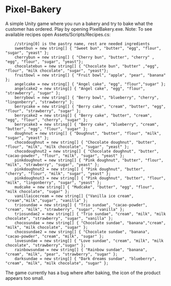 # Pixel-Bakery
A simple Unity game where you run a bakery and try to bake what the customer has ordered. Play by opening PixelBakery.exe.
Note: To see available recipes open Assets/Scripts/Recipes.cs:

        //string[0] is the pastry name, rest are needed ingredients
        sweetbun = new string[] { "Sweet bun", "butter", "egg", "flour", "sugar", "yeast" };
        cherrybun = new string[] { "Cherry bun", "butter", "cherry" , "egg", "flour", "sugar", "yeast"};
        chocolatebun = new string[] { "Chocolate bun", "butter" ,"egg", "flour", "milk chocolate", "sugar", "yeast"};
        fruitbowl = new string[] { "Fruit bowl", "apple", "pear", "banana" };
        angelcake = new string[] { "Angel cake", "egg", "flour","sugar" };
        angelcake2 = new string[] { "Angel cake", "egg", "flour", "strawberry", "sugar" };
        berrybowl = new string[] { "Berry bowl", "blueberry", "cherry", "lingonberry", "strawberry" };
        berrycake = new string[] { "Berry cake", "cream", "butter", "egg", "flour", "strawberry", "sugar" };
        berrycake2 = new string[] { "Berry cake", "butter", "cream", "egg", "flour", "cherry", "sugar" };
        berrycake3 = new string[] { "Berry cake", "blueberry", "cream", "butter", "egg", "flour", "sugar" };
        doughnut = new string[] { "Doughnut", "butter", "flour", "milk", "sugar", "yeast" };
        chocodoughnut = new string[] { "Chocolate doughnut", "butter", "flour", "milk", "milk chocolate", "sugar", "yeast" };
        chocodoughnut2 = new string[] { "Chocolate doughnut", "butter", "cacao-powder", "flour", "milk", "sugar", "yeast" };
        pinkdoughnut = new string[] { "Pink doughnut", "butter", "flour", "milk", "strawberry", "sugar", "yeast" };
        pinkdoughnut2 = new string[] { "Pink doughnut", "butter", "cherry", "flour", "milk", "sugar", "yeast" };
        pinkdoughnut3 = new string[] { "Pink doughnut", "butter", "flour", "milk", "lingonberry", "sugar", "yeast" };
        mudcake = new string[] { "Mudcake", "butter", "egg", "flour", "milk chocolate", "sugar" };
        vanillaicecream = new string[] {"Vanilla ice cream", "cream","milk","sugar", "vanilla" };
        triosundae = new string[] { "Trio sundae", "cacao-powder", "cream", "milk", "strawberry", "sugar", "vanilla" };
        triosundae2 = new string[] { "Trio sundae", "cream", "milk", "milk chocolate", "strawberry", "sugar", "vanilla" };
        chocosundae = new string[] { "Chocolate sundae", "banana","cream", "milk", "milk chocolate", "sugar" };
        chocosundae2 = new string[] { "Chocolate sundae", "banana", "cacao-powder", "cream", "milk", "sugar" };
        lovesundae = new string[] { "Love sundae", "cream", "milk", "milk chocolate", "strawberry","sugar" };
        rainbowsundae = new string[] { "Rainbow sundae", "banana", "cream", "milk", "pear", "strawberry", "sugar" };
        darksundae = new string[] { "Dark dreams sundae", "blueberry", "cream", "milk", "milk chocolate", "sugar" };

The game currently has a bug where after baking, the icon of the product appears too small.
